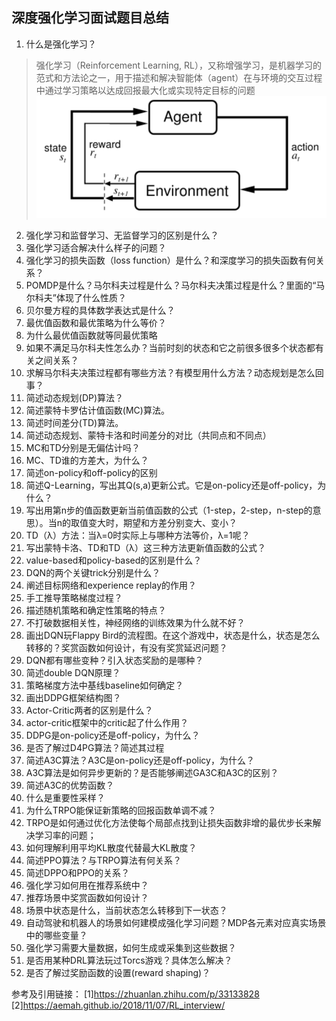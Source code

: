 ## 深度强化学习面试题目总结
1. 什么是强化学习？
> 强化学习（Reinforcement Learning, RL），又称增强学习，是机器学习的范式和方法论之一，用于描述和解决智能体（agent）在与环境的交互过程中通过学习策略以达成回报最大化或实现特定目标的问题
![](assets/markdown-img-paste-20190923214243777.png)


2. 强化学习和监督学习、无监督学习的区别是什么？
3. 强化学习适合解决什么样子的问题？
4. 强化学习的损失函数（loss function）是什么？和深度学习的损失函数有何关系？
5. POMDP是什么？马尔科夫过程是什么？马尔科夫决策过程是什么？里面的“马尔科夫”体现了什么性质？
6. 贝尔曼方程的具体数学表达式是什么？
7. 最优值函数和最优策略为什么等价？
8.  为什么最优值函数就等同最优策略
9. 如果不满足马尔科夫性怎么办？当前时刻的状态和它之前很多很多个状态都有关之间关系？
10. 求解马尔科夫决策过程都有哪些方法？有模型用什么方法？动态规划是怎么回事？
11. 简述动态规划(DP)算法？
12. 简述蒙特卡罗估计值函数(MC)算法。
13. 简述时间差分(TD)算法。
14. 简述动态规划、蒙特卡洛和时间差分的对比（共同点和不同点）
15. MC和TD分别是无偏估计吗？
16. MC、TD谁的方差大，为什么？
17. 简述on-policy和off-policy的区别
18. 简述Q-Learning，写出其Q(s,a)更新公式。它是on-policy还是off-policy，为什么？
19. 写出用第n步的值函数更新当前值函数的公式（1-step，2-step，n-step的意思）。当n的取值变大时，期望和方差分别变大、变小？
20. TD（λ）方法：当λ=0时实际上与哪种方法等价，λ=1呢？
21. 写出蒙特卡洛、TD和TD（λ）这三种方法更新值函数的公式？
22. value-based和policy-based的区别是什么？
23. DQN的两个关键trick分别是什么？
24. 阐述目标网络和experience replay的作用？
25. 手工推导策略梯度过程？
26. 描述随机策略和确定性策略的特点？
27. 不打破数据相关性，神经网络的训练效果为什么就不好？
28. 画出DQN玩Flappy Bird的流程图。在这个游戏中，状态是什么，状态是怎么转移的？奖赏函数如何设计，有没有奖赏延迟问题？
29. DQN都有哪些变种？引入状态奖励的是哪种？
30. 简述double DQN原理？
31. 策略梯度方法中基线baseline如何确定？
32. 画出DDPG框架结构图？
33. Actor-Critic两者的区别是什么？
34. actor-critic框架中的critic起了什么作用？
35. DDPG是on-policy还是off-policy，为什么？
36. 是否了解过D4PG算法？简述其过程
37. 简述A3C算法？A3C是on-policy还是off-policy，为什么？
38. A3C算法是如何异步更新的？是否能够阐述GA3C和A3C的区别？
39. 简述A3C的优势函数？
40. 什么是重要性采样？
41. 为什么TRPO能保证新策略的回报函数单调不减？
42. TRPO是如何通过优化方法使每个局部点找到让损失函数非增的最优步长来解决学习率的问题；
43. 如何理解利用平均KL散度代替最大KL散度？
44. 简述PPO算法？与TRPO算法有何关系？
45. 简述DPPO和PPO的关系？
46. 强化学习如何用在推荐系统中？
47. 推荐场景中奖赏函数如何设计？
48. 场景中状态是什么，当前状态怎么转移到下一状态？
49. 自动驾驶和机器人的场景如何建模成强化学习问题？MDP各元素对应真实场景中的哪些变量？
50. 强化学习需要大量数据，如何生成或采集到这些数据？
51. 是否用某种DRL算法玩过Torcs游戏？具体怎么解决？
52. 是否了解过奖励函数的设置(reward shaping)？






参考及引用链接：
[1]https://zhuanlan.zhihu.com/p/33133828
[2]https://aemah.github.io/2018/11/07/RL_interview/
